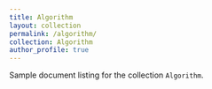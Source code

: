 ```yaml
---
title: Algorithm
layout: collection
permalink: /algorithm/
collection: Algorithm
author_profile: true
---
```


Sample document listing for the collection `Algorithm`.
